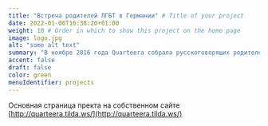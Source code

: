 ```yaml
---
title: "Встреча родителей ЛГБТ в Германии" # Title of your project
date: 2022-01-06T16:38:20+01:00
weight: 10 # Order in which to show this project on the home page
image: logo.jpg
alt: "some alt text"
summary: "В ноябре 2016 года Quarteera собрала русскоговорящих родителей детей ЛГБТ на встречу в Германию. К нам приехали мамы и папы из Беларуси, Украины, Молдовы, Казахстана, России, Польши и Израиля."
accent: false
draft: false
color: green
menuIdentifier: projects
---
```

Основная страница пректа на собственном сайте [http://quarteera.tilda.ws/](http://quarteera.tilda.ws/)